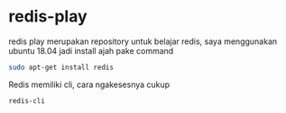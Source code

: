 # redis-play

redis play merupakan repository untuk belajar redis,
saya menggunakan ubuntu 18.04 jadi install ajah pake command

```bash
sudo apt-get install redis
```
Redis memiliki cli, cara ngakesesnya cukup

```bash
redis-cli
```
